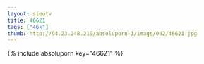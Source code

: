 ```yaml
--- 
layout: sieutv
title: 46621
tags: ["46k"]
thumb: http://94.23.248.219/absoluporn-1/image/002/46621.jpg
---
```

{% include absoluporn key="46621" %} 
